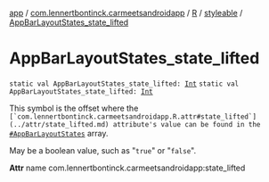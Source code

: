 [app](../../../index.md) / [com.lennertbontinck.carmeetsandroidapp](../../index.md) / [R](../index.md) / [styleable](index.md) / [AppBarLayoutStates_state_lifted](./-app-bar-layout-states_state_lifted.md)

# AppBarLayoutStates_state_lifted

`static val AppBarLayoutStates_state_lifted: `[`Int`](https://kotlinlang.org/api/latest/jvm/stdlib/kotlin/-int/index.html)
`static val AppBarLayoutStates_state_lifted: `[`Int`](https://kotlinlang.org/api/latest/jvm/stdlib/kotlin/-int/index.html)

This symbol is the offset where the ``[`com.lennertbontinck.carmeetsandroidapp.R.attr#state_lifted`](../attr/state_lifted.md) attribute's value can be found in the ``[`#AppBarLayoutStates`](-app-bar-layout-states.md) array.

May be a boolean value, such as "`true`" or "`false`".

**Attr**
name com.lennertbontinck.carmeetsandroidapp:state_lifted

